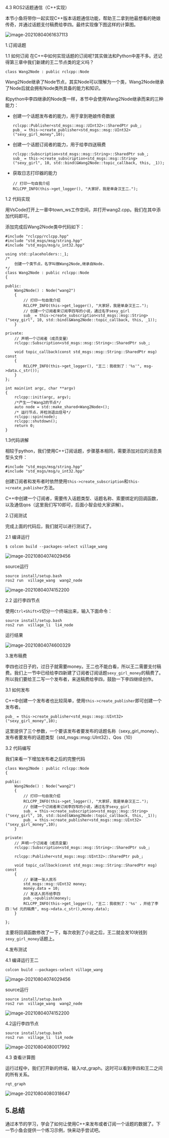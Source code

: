 4.3 ROS2话题通信（C++实现）

本节小鱼将带你一起实现C++版本话题通信功能，帮助王二拿到他最想看的艳娘传奇，并通过话题支付稿费给李四。最终实现像下图这样的计算图。

![image-20210804061637113](4.3ROS2话题通信(C++)/imgs/image-20210804061637113.png)

1.订阅话题

1.1 如何订阅
在C++中如何实现话题的订阅呢?其实做法和Python中差不多。还记得第三章中我们新建的王二节点类的定义吗？

```
class Wang2Node : public rclcpp::Node
```

Wang2Node继承了Node节点，其实Node可以理解为一个类，Wang2Node继承了Node后就会拥有Node类所具备的能力和知识。

和python中李四继承的Node类一样，本节中会使用Wang2Node继承而来的三种能力：

- 创建一个话题发布者的能力，用于拿到艳娘传奇数据

  ```
  rclcpp::Publisher<std_msgs::msg::UInt32>::SharedPtr pub_;
  pub_ = this->create_publisher<std_msgs::msg::UInt32>("sexy_girl_money",10);
  ```

- 创建一个话题订阅者的能力，用于给李四送稿费

  ```
  rclcpp::Subscription<std_msgs::msg::String>::SharedPtr sub_;
  sub_ = this->create_subscription<std_msgs::msg::String>("sexy_girl", 10, std::bind(&Wang2Node::topic_callback, this, _1));
  ```

- 获取日志打印器的能力

  ```
  // 打印一句自我介绍
  RCLCPP_INFO(this->get_logger(), "大家好，我是单身汉王二.");
  ```



1.2 代码实现

用VsCode打开上一章中town_ws工作空间，并打开wang2.cpp。我们在其中添加代码即可。

添加完成后Wang2Node类中代码如下：

```
#include "rclcpp/rclcpp.hpp"
#include "std_msgs/msg/string.hpp"
#include "std_msgs/msg/u_int32.hpp"

using std::placeholders::_1;
/*
    创建一个类节点，名字叫做Wang2Node,继承自Node.
*/
class Wang2Node : public rclcpp::Node
{

public:
    Wang2Node() : Node("wang2")
    {
        // 打印一句自我介绍
        RCLCPP_INFO(this->get_logger(), "大家好，我是单身汉王二.");
        // 创建一个订阅者来订阅李四写的小说，通过名字sexy_girl
        sub_ = this->create_subscription<std_msgs::msg::String>("sexy_girl", 10, std::bind(&Wang2Node::topic_callback, this, _1));
    }

private:
    // 声明一个订阅者（成员变量）
    rclcpp::Subscription<std_msgs::msg::String>::SharedPtr sub_;

    void topic_callback(const std_msgs::msg::String::SharedPtr msg) const
    {
        RCLCPP_INFO(this->get_logger(), "王二：我收到了：'%s'", msg->data.c_str());
    }
};

int main(int argc, char **argv)
{
    rclcpp::init(argc, argv);
    /*产生一个Wang2的节点*/
    auto node = std::make_shared<Wang2Node>();
    /* 运行节点，并检测退出信号*/
    rclcpp::spin(node);
    rclcpp::shutdown();
    return 0;
}
```



1.3代码讲解

相较于python，我们使用C++订阅话题，步骤基本相同，需要添加对应的消息类型头文件：

```
#include "std_msgs/msg/string.hpp"
#include "std_msgs/msg/u_int32.hpp"
```

创建订阅者和发布者时依然使用`this->create_subscription`和`this->create_publisher`方法。

C++中创建一个订阅者，需要传入话题类型、话题名称、索要绑定的回调函数，以及通信qos（这里我们写10即可，后面小智会给大家讲解）。



2.订阅测试

完成上面的代码后，我们就可以进行测试了。

2.1 编译运行

```
$ colcon build --packages-select village_wang
```

![image-20210804074029456](4.3ROS2话题通信(C++)/imgs/image-20210804074029456.png)

source运行

```
source install/setup.bash 
ros2 run  village_wang  wang2_node 
```

![image-20210804074152200](4.3ROS2话题通信(C++)/imgs/image-20210804074152200.png)

2.2 运行李四节点

使用`Ctrl+Shift+5`切分一个终端出来，输入下面命令：

```
source install/setup.bash 
ros2 run  village_li  li4_node 
```

运行结果

![image-20210804074600329](4.3ROS2话题通信(C++)/imgs/image-20210804074600329.png)

3.发布稿费

李四也过日子的，过日子就需要money。王二也不能白看，所以王二需要支付稿费。我们上一节中已经给李四新建了订阅者订阅话题`sexy_girl_money`的稿费了。所以我们要给王二写一个发布者，来送稿费给李四，鼓励一下李四继续创作。

3.1 如何发布

C++中创建一个发布者也比较简单，使用`this->create_publisher`即可创建一个发布者。

```
pub_ = this->create_publisher<std_msgs::msg::UInt32>("sexy_girl_money",10);
```

这里提供了三个参数，一个要该发布者要发布的话题名称（sexy_girl_money）、发布者要发布的话题类型（std_msgs::msg::UInt32）、Qos（10）



3.2 代码编写

我们来看一下增加发布者之后的完整代码

```
class Wang2Node : public rclcpp::Node
{

public:
    Wang2Node() : Node("wang2")
    {
        // 打印一句自我介绍
        RCLCPP_INFO(this->get_logger(), "大家好，我是单身汉王二.");
        // 创建一个订阅者来订阅李四写的小说，通过名字sexy_girl
        sub_ = this->create_subscription<std_msgs::msg::String>("sexy_girl", 10, std::bind(&Wang2Node::topic_callback, this, _1));
        pub_ = this->create_publisher<std_msgs::msg::UInt32>("sexy_girl_money",10);
    }

private:
    // 声明一个订阅者（成员变量）
    rclcpp::Subscription<std_msgs::msg::String>::SharedPtr sub_;

    rclcpp::Publisher<std_msgs::msg::UInt32>::SharedPtr pub_;

    void topic_callback(const std_msgs::msg::String::SharedPtr msg) const
    {
        // 新建一张人民币
        std_msgs::msg::UInt32 money;
        money.data = 10;
        // 发送人民币给李四
        pub_->publish(money);
        RCLCPP_INFO(this->get_logger(), "王二：我收到了：'%s' ，并给了李四：%d 元的稿费", msg->data.c_str(),money.data);
    }

};
```

主要将回调函数修改了一下，每次收到了小说之后，王二就会发10块钱到`sexy_girl_money`话题上。

4.发布测试

4.1 编译运行王二

```
colcon build --packages-select village_wang
```

![image-20210804074029456](4.3ROS2话题通信(C++)/imgs/image-20210804074029456.png)

source运行

```
source install/setup.bash 
ros2 run  village_wang  wang2_node 
```

![image-20210804074152200](4.3ROS2话题通信(C++)/imgs/image-20210804074152200.png)

4.2运行李四节点

```
source install/setup.bash 
ros2 run  village_li  li4_node 
```

![image-20210804080017992](4.3ROS2话题通信(C++)/imgs/image-20210804080017992.png)

4.3 查看计算图

运行过程中，我们打开新的终端，输入rqt_graph。这时可以看到李四和王二之间的所有关系。

```
rqt_graph
```

![image-20210804080318647](4.3ROS2话题通信(C++)/imgs/image-20210804080318647.png)



## 5.总结

通过本节的学习，学会了如何让使用C++来发布或者订阅一个话题的数据了。下一节小鱼会提供一个练习示例，快来动手尝试吧。



